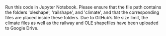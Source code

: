 Run this code in Jupyter Notebook. Please ensure that the file path contains the folders 'oleshape', 'railshape', and 'climate', and that the corresponding files are placed inside these folders.
Due to GitHub’s file size limit, the climate files as well as the railway and OLE shapefiles have been uploaded to Google Drive.
